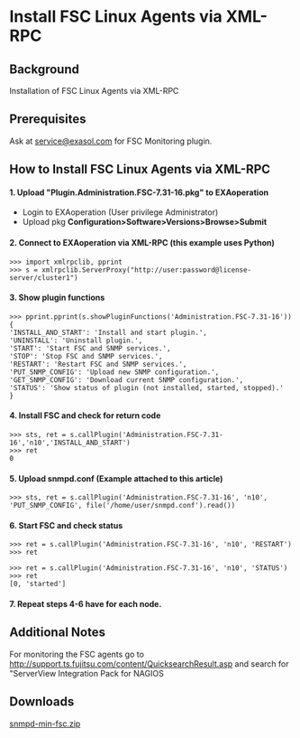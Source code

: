 # Install FSC Linux Agents via XML-RPC 
## Background

Installation of FSC Linux Agents via XML-RPC 

## Prerequisites

Ask at [service@exasol.com](mailto:service@exasol.com) for FSC Monitoring plugin.

## How to Install FSC Linux Agents via XML-RPC

#### 1. Upload "Plugin.Administration.FSC-7.31-16.pkg" to EXAoperation

* Login to EXAoperation (User privilege Administrator)
* Upload pkg **Configuration>Software>Versions>Browse>Submit**

#### 2. Connect to EXAoperation via XML-RPC (this example uses Python)


```
>>> import xmlrpclib, pprint 
>>> s = xmlrpclib.ServerProxy("http://user:password@license-server/cluster1")
```
#### 3. Show plugin functions


```
>>> pprint.pprint(s.showPluginFunctions('Administration.FSC-7.31-16'))
{
'INSTALL_AND_START': 'Install and start plugin.',
'UNINSTALL': 'Uninstall plugin.',
'START': 'Start FSC and SNMP services.',
'STOP': 'Stop FSC and SNMP services.',
'RESTART': 'Restart FSC and SNMP services.',
'PUT_SNMP_CONFIG': 'Upload new SNMP configuration.',
'GET_SNMP_CONFIG': 'Download current SNMP configuration.',
'STATUS': 'Show status of plugin (not installed, started, stopped).'
}
```
#### 4. Install FSC and check for return code


```
>>> sts, ret = s.callPlugin('Administration.FSC-7.31-16','n10','INSTALL_AND_START')
>>> ret
0
```
#### 5. Upload snmpd.conf (Example attached to this article)


```
>>> sts, ret = s.callPlugin('Administration.FSC-7.31-16', 'n10', 'PUT_SNMP_CONFIG', file('/home/user/snmpd.conf').read())
```
#### 6. Start FSC and check status


```
>>> ret = s.callPlugin('Administration.FSC-7.31-16', 'n10', 'RESTART')
>>> ret

>>> ret = s.callPlugin('Administration.FSC-7.31-16', 'n10', 'STATUS')
>>> ret
[0, 'started']
```
#### 7. Repeat steps 4-6 have for each node.

## Additional Notes

For monitoring the FSC agents go to <http://support.ts.fujitsu.com/content/QuicksearchResult.asp> and search for "ServerView Integration Pack for NAGIOS

## Downloads
[snmpd-min-fsc.zip](https://github.com/exasol/Public-Knowledgebase/files/9922038/snmpd-min-fsc.zip)



